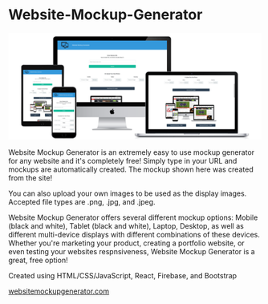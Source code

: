# Website-Mockup-Generator

![Portfolio](./src/deviceImages/portfolio.png)

Website Mockup Generator is an extremely easy to use mockup generator for any website and it's completely free! Simply type in your URL and mockups are automatically created. The mockup shown here was created from the site!

You can also upload your own images to be used as the display images. Accepted file types are .png, .jpg, and .jpeg.

Website Mockup Generator offers several different mockup options: Mobile (black and white), Tablet (black and white), Laptop, Desktop, as well as different multi-device displays with different combinations of these devices. Whether you're marketing your product, creating a portfolio website, or even testing your websites respnsiveness, Website Mockup Generator is a great, free option!

Created using HTML/CSS/JavaScript, React, Firebase, and Bootstrap

[websitemockupgenerator.com](https://websitemockupgenerator.com/)
